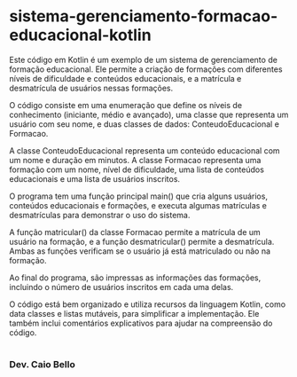 # sistema-gerenciamento-formacao-educacional-kotlin

Este código em Kotlin é um exemplo de um sistema de gerenciamento de formação educacional. Ele permite a criação de formações com diferentes níveis de dificuldade e conteúdos educacionais, e a matrícula e desmatrícula de usuários nessas formações.

O código consiste em uma enumeração que define os níveis de conhecimento (iniciante, médio e avançado), uma classe que representa um usuário com seu nome, e duas classes de dados: ConteudoEducacional e Formacao.

A classe ConteudoEducacional representa um conteúdo educacional com um nome e duração em minutos. A classe Formacao representa uma formação com um nome, nível de dificuldade, uma lista de conteúdos educacionais e uma lista de usuários inscritos.

O programa tem uma função principal main() que cria alguns usuários, conteúdos educacionais e formações, e executa algumas matrículas e desmatrículas para demonstrar o uso do sistema.

A função matricular() da classe Formacao permite a matrícula de um usuário na formação, e a função desmatricular() permite a desmatrícula. Ambas as funções verificam se o usuário já está matriculado ou não na formação.

Ao final do programa, são impressas as informações das formações, incluindo o número de usuários inscritos em cada uma delas.

O código está bem organizado e utiliza recursos da linguagem Kotlin, como data classes e listas mutáveis, para simplificar a implementação. Ele também inclui comentários explicativos para ajudar na compreensão do código.


#

### Dev. Caio Bello
